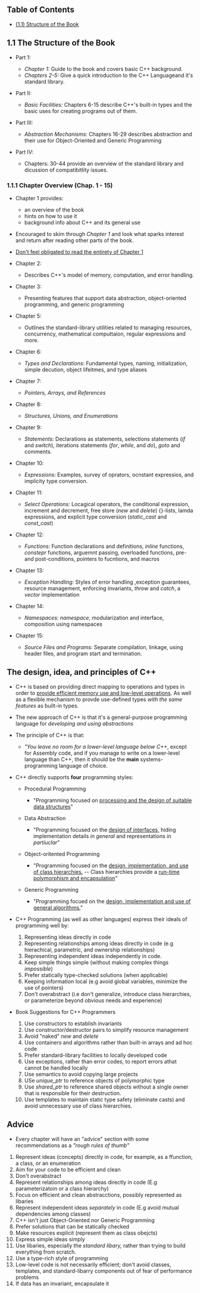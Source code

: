 ## Table of Contents
* [(1.1) Structure of the Book](#1-1-Structure-of-the-Book)


## 1.1 The Structure of the Book
* Part 1: 
    * *Chapter 1:* Guide to the book and covers basic C++ background.
    * *Chapters 2-5:* Give a quick introduction to the C++ Languageand it's standard library.

* Part II:
    * *Basic Facilities:* Chapters 6-15 describe C++'s built-in types and the basic uses for creating programs out of them.

* Part III:
    * *Abstraction Mechanisms:* Chapters 16-29 describes abstraction and their use for Object-Oriented and Generic Programming

* Part IV:
    * Chapters: 30-44 provide an overview of the standard library and dicussion of compatibitlity issues.


### 1.1.1 Chapter Overview (Chap. 1 - 15)
* Chapter 1 provides:
    * an overview of the book
    * hints on how to use it
    * background info about C++ and its general use

* Encouraged to skim through *Chapter 1* and look what sparks interest and return after reading other parts of the book.

* <ins>Don't feel obligated to read the entirety of Chapter 1</ins>

* Chapter 2:
    * Describes C++'s model of memory, computation, and error handling.

* Chapter 3: 
    * Presenting features that support data abstraction, object-oriented programming, and generic programming

* Chapter 5: 
    * Outlines the standard-library utilities related to managing resources, concurrency, mathematical computtaion, regular expressions and more.

* Chapter 6:
    * *Types and Declarations*: Fundamental types, naming, initialization, simple decution, object lifeitmes, and type aliases

* Chapter 7:
    * *Pointers, Arrays, and References*

* Chapter 8:
    * *Structures, Unions, and Enumerations*

* Chapter 9:
    * *Statements:* Declarations as statements, selections statements (*if* and *switch*), iterations statements (*for*, *while*, and *do*), *goto* and comments.

* Chapter 10:
    * *Expressions:* Examples, survey of oprators, ocnstant expressios, and implicity type conversion.

* Chapter 11:
    * *Select Operations:* Locagical operators, the conditional expression, increment and decrement, free store (*new* and *delete*) {}-lists, lamda expressions, and explicit type conversion (*static_cast* and *const_cast*)

* Chapter 12:
    * *Functions:* Function declarations and definitions, *inline* functions, *constepr* functions, arguemnt passing, overloaded functions, pre- and post-conditions, pointers to fucntions, and macros

* Chapter 13:
    * *Exception Handling:* Styles of error handling ,exception guarantees, resource management, enforcing invariants, *throw* and *catch*, a *vector* implementation

* Chapter 14:
    * *Namespaces:* *namespace*, modularization and interface, composition using namespaces

* Chapter 15:
    * *Source Files and Programs:* Separate compilation, linkage, using header files, and program start and termination.




## The design, idea, and principles of C++
* C++ is based on providing direct mapping to operations and types in order to <ins>provide efficient memory use and low-level operations</ins>. As well as a flexible mechanism to provde use-defined types *with the same features* as built-in types.

* The new approach of C++ is that it's a general-purpose programming language for *developing and using abstractions*

* The principle of C++ is that:
    * *"You leave no room for a lower-level language below C++*, except for Assembly code, and if you manage to write on a lower-level language than C++, then it should be the **main** systems-programming language of choice.

* C++ directly supports **four** programming styles:
    * Procedural Programming
        - "Programming focused on <ins>processing and the design of suitable data structures</ins>"
    
    * Data Abstraction
        - "Programming focused on the <ins>design of interfaces,</ins> hiding implementation details *in general* and representations *in partiuclar*"
    * Object-oritented Programming
        * "Programming focused on the <ins>design, implementation, and use of class hierarchies.</ins> -- Class hierarchies provide a <ins>run-time polymorphism and encapsulation</ins>"
    
    * Generic Programming
        * "Programming focued on the <ins>design, implementation and use of general algorithms.</ins>"

* C++ Programming (as well as other languages) express their ideals of programming well by:
    1. Representing ideas directly in code
    2. Representing relationships among ideas directly in code (e.g hierachical, parametric, and ownership relationships)
    3. Representing independent ideas independently in code.
    4. Keep simple things simple (without making complex things *impossible*)
    5. Prefer statically type-checked solutions (when applicable)
    6. Keeping information local (e.g avoid global variables, minimize the use of pointers)
    7. Don't overabstract (i.e don't generalize, introduce class hierarchies, or parameterize beyond obvious needs and experience)

* Book Suggestions for C++ Programmers
    1. Use constructors to establish invariants
    2. Use constructor/destructor pairs to simplify resource management
    3. Avoid "naked" *new* and *delete*
    4. Use containers and algorithms rather than built-in arrays and ad hoc code
    5. Prefer standard-library facilities to locally developed code
    6. Use exceptions, rather than error codes, to report errors athat cannot be handled locally
    7. Use semantics to avoid copying large projects
    8. USe *unique_ptr* to reference objects of polymorphic type
    9. Use *shared_ptr* to reference shared objects without a single owner that is responsible for their destruction.
    10. Use templates to maintain static type safety (eliminate casts) and avoid unnecessary use of class hierarchies.


## Advice
* Every chapter will have an "advice" section with some recommendations as a *"rough rules of thumb"*

1. Represent ideas (concepts) directly in code, for example, as a ffunction, a class, or an enumeration
2. Aim for your code to be efficient and clean
3. Don't overabstract
4. Represent relationships among ideas directly in code (E.g parameterizatoin or a class hierarchy)
5. Focus on efficient and clean abstracctions, possibly represented as libaries
6. Represent independent ideas *separately* in code (E.g avoid mutual dependencies among classes)
7. C++ isn't just Object-Oriented nor Generic Programming
8. Prefer solutions that can be statically checked
9. Make resources explicit (represent them as class obejcts)
10. Express simple ideas simply
11. Use libaries, especially the *standard libary,* rather than trying to build everything from scratch.
12. Use a type-rich style of programming
13. Low-level code is not necessarily efficient; don't avoid classes, templates, and standard-libarry components out of fear of performance problems
14. If data has an invariant, encapsulate it

